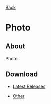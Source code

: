 [Back](../)

# Photo

## About

Photo

## Download

- [Latest Releases](https://github.com/moton-03/Photo/releases/latest)

- [Other](https://github.com/moton-03/Photo/releases)
